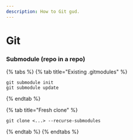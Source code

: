 ```yaml
---
description: How to Git gud.
---
```


# Git

### Submodule \(repo in a repo\)

{% tabs %}
{% tab title="Existing .gitmodules" %}
```text
git submodule init
git submodule update
```
{% endtab %}

{% tab title="Fresh clone" %}
```
git clone <...> --recurse-submodules
```
{% endtab %}
{% endtabs %}



